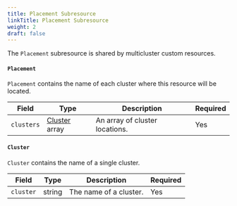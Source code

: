 ```yaml
---
title: Placement Subresource
linkTitle: Placement Subresource
weight: 2
draft: false
---
```

The `Placement` subresource is shared by multicluster custom resources.

#### `Placement`
`Placement` contains the name of each cluster where this resource will be located.

| Field | Type | Description | Required
| --- | --- | --- | --- |
| `clusters` | [Cluster](#cluster) array | An array of cluster locations. | Yes |

#### `Cluster`
`Cluster` contains the name of a single cluster.

Field | Type | Description | Required
| --- | --- | --- | --- |
| `cluster` | string | The name of a cluster. | Yes |
